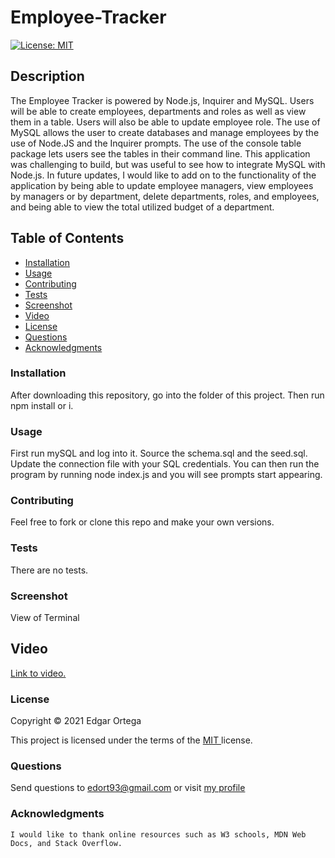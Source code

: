 # Employee-Tracker

[![License: MIT](https://img.shields.io/badge/License-MIT-brightgreen.svg)](https://opensource.org/licenses/MIT)

## Description
The Employee Tracker is powered by Node.js, Inquirer and MySQL. Users will be able to create employees, departments and roles as well as view them in a table. Users will also be able to update employee role. The use of MySQL allows the user to create databases and manage employees by the use of Node.JS and the Inquirer prompts. The use of the console table package lets users see the tables in their command line. This application was challenging to build, but was useful to see how to integrate MySQL with Node.js.  In future updates, I would like to add on to the functionality of the application by being able to update employee managers, view employees by managers or by department, delete departments, roles, and employees, and being able to view the total utilized budget of a department. 

## Table of Contents

- [Installation](#installation)
- [Usage](#usage)
- [Contributing](#contributing)
- [Tests](#tests)
- [Screenshot](#screenshot)
- [Video](#video)
- [License](#license)
- [Questions](#questions)
- [Acknowledgments](#acknowledgments)

### Installation
After downloading this repository, go into the folder of this project. Then run npm install or i. 

### Usage
First run mySQL and log into it. Source the schema.sql and the seed.sql. Update the connection file with your SQL credentials. You can then run the program by running node index.js and you will see prompts start appearing. 

### Contributing
Feel free to fork or clone this repo and make your own versions.

### Tests
There are no tests.



###  Screenshot 



View of Terminal



## Video


<a href ="" target= "_blank" > Link to video. </a> 


###  License

Copyright &copy; 2021 Edgar Ortega

This project is licensed under the terms of the <a href="https://opensource.org/licenses/MIT" target= "_blank" > MIT </a> license.

### Questions

Send questions to edort93@gmail.com or visit <a href="https://github.com/edgarO93" target= "_blank" >my profile </a><br>

### Acknowledgments

```
I would like to thank online resources such as W3 schools, MDN Web Docs, and Stack Overflow.
```
